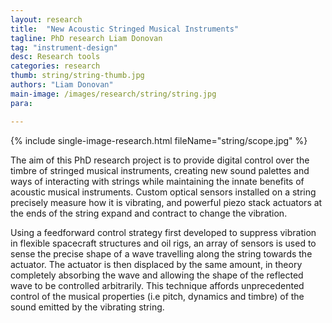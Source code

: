 ```yaml
---
layout: research
title:  "New Acoustic Stringed Musical Instruments"
tagline: PhD research Liam Donovan
tag: "instrument-design"
desc: Research tools
categories: research
thumb: string/string-thumb.jpg
authors: "Liam Donovan"
main-image: /images/research/string/string.jpg
para:

---
```


{% include single-image-research.html fileName="string/scope.jpg" %}

The aim of this PhD research project is to provide digital control over the timbre of stringed musical instruments, creating new sound palettes and ways of interacting with strings while maintaining the innate benefits of acoustic musical instruments. 
Custom optical sensors installed on a string precisely measure how it is vibrating, and powerful piezo stack actuators at the ends of the string expand and contract to change the vibration.

Using a feedforward control strategy first developed to suppress vibration in flexible spacecraft structures and oil rigs, an array of sensors is used to sense the precise shape of a wave travelling along the string towards the actuator. The actuator is then displaced by the same amount, in theory completely absorbing the wave and allowing the shape of the reflected wave to be controlled arbitrarily. This technique affords unprecedented control of the musical properties (i.e pitch, dynamics and timbre) of the sound emitted by the vibrating string.

